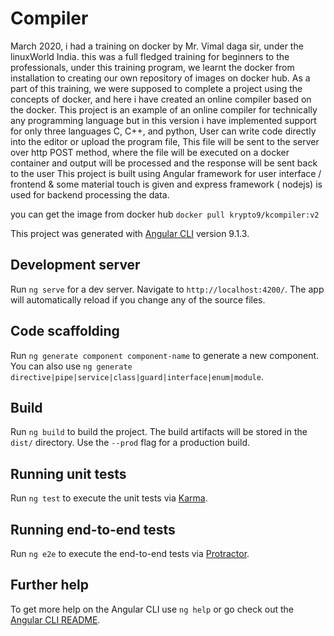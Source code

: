 # Compiler


  March 2020, i had a training on docker by Mr. Vimal daga sir, under the linuxWorld India. this was a full fledged training for beginners to the professionals, under this training program, we learnt the docker from installation to creating our own repository of images on docker hub. 
  As a part of this training, we were supposed to complete a project using the concepts of docker, and here i have created an online compiler based on the docker.
This project is an example of an online compiler for technically any programming language but in this version i have implemented support for only three languages C, C++, and python,
User can write code directly into the editor or upload the program file,
This file will be sent to the server over http POST method, where the file will be executed on a docker container and output will be processed and the response will be sent back to the user
  This project is built using Angular framework for user interface / frontend & some material touch is given and express framework ( nodejs) is used for backend processing the data.

you can get the image from docker hub `docker pull krypto9/kcompiler:v2`

This project was generated with [Angular CLI](https://github.com/angular/angular-cli) version 9.1.3.

## Development server

Run `ng serve` for a dev server. Navigate to `http://localhost:4200/`. The app will automatically reload if you change any of the source files.

## Code scaffolding

Run `ng generate component component-name` to generate a new component. You can also use `ng generate directive|pipe|service|class|guard|interface|enum|module`.

## Build

Run `ng build` to build the project. The build artifacts will be stored in the `dist/` directory. Use the `--prod` flag for a production build.

## Running unit tests

Run `ng test` to execute the unit tests via [Karma](https://karma-runner.github.io).

## Running end-to-end tests

Run `ng e2e` to execute the end-to-end tests via [Protractor](http://www.protractortest.org/).

## Further help

To get more help on the Angular CLI use `ng help` or go check out the [Angular CLI README](https://github.com/angular/angular-cli/blob/master/README.md).
